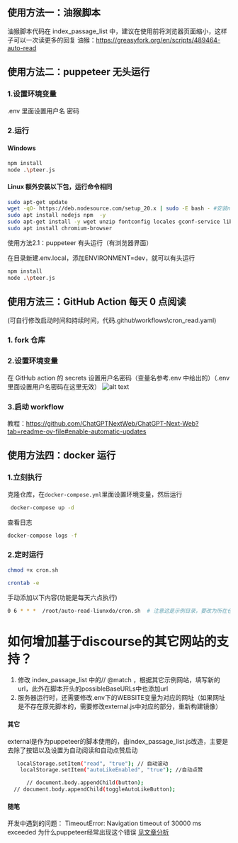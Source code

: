 ## 使用方法一：油猴脚本

油猴脚本代码在 index_passage_list 中，建议在使用前将浏览器页面缩小，这样子可以一次读更多的回复
油猴：https://greasyfork.org/en/scripts/489464-auto-read
## 使用方法二：puppeteer 无头运行

### 1.设置环境变量

.env 里面设置用户名 密码

### 2.运行

#### Windows

```sh
npm install
node .\pteer.js
```

#### Linux 额外安装以下包，运行命令相同

```sh
sudo apt-get update
wget -qO- https://deb.nodesource.com/setup_20.x | sudo -E bash - #安装node的最新源
sudo apt install nodejs npm  -y
sudo apt-get install -y wget unzip fontconfig locales gconf-service libasound2 libatk1.0-0 libc6 libcairo2 libcups2 libdbus-1-3 libexpat1 libfontconfig1 libgcc1 libgconf-2-4 libgdk-pixbuf2.0-0 libglib2.0-0 libgtk-3-0 libnspr4 libpango-1.0-0 libpangocairo-1.0-0 libstdc++6 libx11-6 libx11-xcb1 libxcb1 libxcomposite1 libxcursor1 libxdamage1 libxext6 libxfixes3 libxi6 libxrandr2 libxrender1 libxss1 libxtst6 ca-certificates fonts-liberation libappindicator1 libnss3 lsb-release xdg-utils wget xvfb
sudo apt install chromium-browser

```

使用方法2.1：puppeteer 有头运行（有浏览器界面）

在目录新建.env.local，添加ENVIRONMENT=dev，就可以有头运行
```sh
npm install
node .\pteer.js
```

## 使用方法三：GitHub Action 每天 0 点阅读

(可自行修改启动时间和持续时间，代码.github\workflows\cron_read.yaml)

### 1. fork 仓库

### 2.设置环境变量

在 GitHub action 的 secrets 设置用户名密码（变量名参考.env 中给出的）（.env 里面设置用户名密码在这里无效）
![alt text](image2.png)

### 3.启动 workflow

教程：https://github.com/ChatGPTNextWeb/ChatGPT-Next-Web?tab=readme-ov-file#enable-automatic-updates

## 使用方法四：docker 运行

### 1.立刻执行

克隆仓库，在`docker-compose.yml`里面设置环境变量，然后运行

```sh
 docker-compose up -d
```

查看日志

```sh
docker-compose logs -f
```

### 2.定时运行

```sh
chmod +x cron.sh

crontab -e
```

手动添加以下内容(功能是每天六点执行)

```sh
0 6 * * *  /root/auto-read-liunxdo/cron.sh  # 注意这是示例目录，要改为所在仓库目录的cron.sh（使用pwd查看所在目录）
```

# 如何增加基于discourse的其它网站的支持？
1. 修改 index_passage_list 中的// @match ，根据其它示例网站，填写新的url，此外在脚本开头的possibleBaseURLs中也添加url
2. 服务器运行时，还需要修改.env下的WEBSITE变量为对应的网址（如果网址是不存在原先脚本的，需要修改external.js中对应的部分，重新构建镜像）
#### 其它

external是作为puppeteer的脚本使用的，由index_passage_list.js改造，主要是去除了按钮以及设置为自动阅读和自动点赞启动
```sh
   localStorage.setItem("read", "true"); // 自动滚动
    localStorage.setItem("autoLikeEnabled", "true"); //自动点赞

      // document.body.appendChild(button);
  // document.body.appendChild(toggleAutoLikeButton);
```


#### 随笔
开发中遇到的问题：
TimeoutError: Navigation timeout of 30000 ms exceeded   为什么puppeteer经常出现这个错误
[见文章分析](随笔.md)